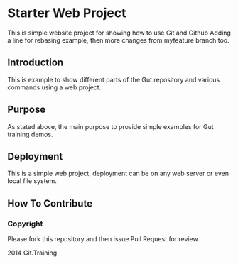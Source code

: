 # Starter Web Project

This is simple website project for
showing how to use Git and Github
Adding a line for rebasing example, then more changes from myfeature branch too.
## Introduction

This is example to show different parts 
of the Gut repository and various commands
using a web project.


## Purpose
As stated above, the main purpose to
provide simple examples for Gut training 
demos.

## Deployment
This is a simple web project, deployment
can be on any web server or even local
file system.

## How To Contribute

### Copyright 
Please fork this repository and then issue Pull Request for review.

2014 Git.Training 

